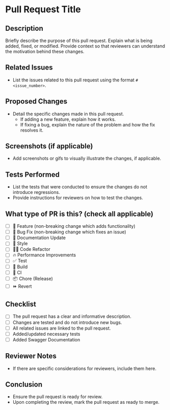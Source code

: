 # Pull Request Title

## Description
Briefly describe the purpose of this pull request. Explain what is being added, fixed, or modified. Provide context so that reviewers can understand the motivation behind these changes.

## Related Issues
- List the issues related to this pull request using the format `#<issue_number>`.

## Proposed Changes
- Detail the specific changes made in this pull request.
  - If adding a new feature, explain how it works.
  - If fixing a bug, explain the nature of the problem and how the fix resolves it.

## Screenshots (if applicable)
- Add screenshots or gifs to visually illustrate the changes, if applicable.

## Tests Performed
- List the tests that were conducted to ensure the changes do not introduce regressions.
- Provide instructions for reviewers on how to test the changes.

## What type of PR is this? (check all applicable)
- [ ] 🍕 Feature (non-breaking change which adds functionality)
- [ ] 🐛 Bug Fix (non-breaking change which fixes an issue)
- [ ] 📝 Documentation Update
- [ ] 🎨 Style
- [ ] 🧑‍💻 Code Refactor
- [ ] 🔥 Performance Improvements
- [ ] ✅ Test
- [ ] 🤖 Build
- [ ] 🔁 CI
- [ ] 📦 Chore (Release)
- [ ] ⏩ Revert

## Checklist
- [ ] The pull request has a clear and informative description.
- [ ] Changes are tested and do not introduce new bugs.
- [ ] All related issues are linked to the pull request.
- [ ] Added/updated necessary tests
- [ ] Added Swagger Documentation

## Reviewer Notes
- If there are specific considerations for reviewers, include them here.

## Conclusion
- Ensure the pull request is ready for review.
- Upon completing the review, mark the pull request as ready to merge.
